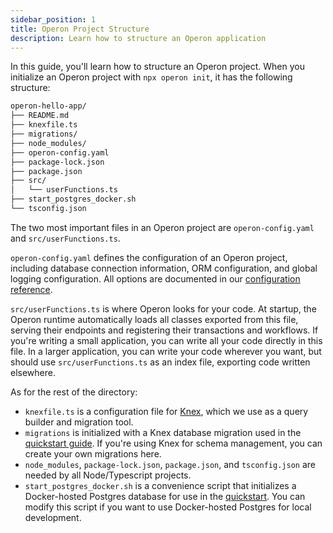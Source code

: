 ```yaml
---
sidebar_position: 1
title: Operon Project Structure
description: Learn how to structure an Operon application
---
```


In this guide, you'll learn how to structure an Operon project.
When you initialize an Operon project with `npx operon init`, it has the following structure:

```bash
operon-hello-app/
├── README.md
├── knexfile.ts
├── migrations/
├── node_modules/
├── operon-config.yaml
├── package-lock.json
├── package.json
├── src/
│   └── userFunctions.ts
├── start_postgres_docker.sh
└── tsconfig.json
```

The two most important files in an Operon project are `operon-config.yaml` and `src/userFunctions.ts`.

`operon-config.yaml` defines the configuration of an Operon project, including database connection information, ORM configuration, and global logging configuration.
All options are documented in our [configuration reference](..).

`src/userFunctions.ts` is where Operon looks for your code.
At startup, the Operon runtime automatically loads all classes exported from this file, serving their endpoints and registering their transactions and workflows.
If you're writing a small application, you can write all your code directly in this file.
In a larger application, you can write your code wherever you want, but should use `src/userFunctions.ts` as an index file, exporting code written elsewhere.

As for the rest of the directory:

- `knexfile.ts` is a configuration file for [Knex](https://knexjs.org), which we use as a query builder and migration tool.
- `migrations` is initialized with a Knex database migration used in the [quickstart guide](../getting-started/quickstart).  If you're using Knex for schema management, you can create your own migrations here.
- `node_modules`, `package-lock.json`, `package.json`, and `tsconfig.json` are needed by all Node/Typescript projects.
- `start_postgres_docker.sh` is a convenience script that initializes a Docker-hosted Postgres database for use in the [quickstart](../getting-started/quickstart).  You can modify this script if you want to use Docker-hosted Postgres for local development.
